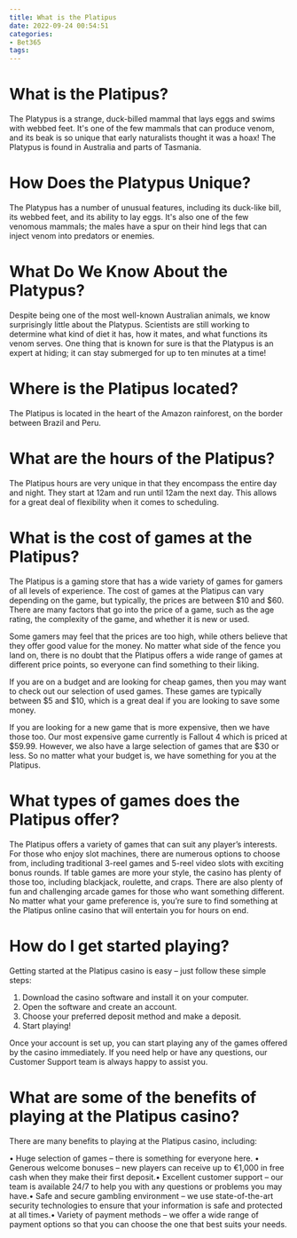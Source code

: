 ```yaml
---
title: What is the Platipus
date: 2022-09-24 00:54:51
categories:
- Bet365
tags:
---
```



#  What is the Platipus?
The Platypus is a strange, duck-billed mammal that lays eggs and swims with webbed feet. It's one of the few mammals that can produce venom, and its beak is so unique that early naturalists thought it was a hoax! The Platypus is found in Australia and parts of Tasmania.

# How Does the Platypus Unique?
The Platypus has a number of unusual features, including its duck-like bill, its webbed feet, and its ability to lay eggs. It's also one of the few venomous mammals; the males have a spur on their hind legs that can inject venom into predators or enemies.

# What Do We Know About the Platypus?
Despite being one of the most well-known Australian animals, we know surprisingly little about the Platypus. Scientists are still working to determine what kind of diet it has, how it mates, and what functions its venom serves. One thing that is known for sure is that the Platypus is an expert at hiding; it can stay submerged for up to ten minutes at a time!

#  Where is the Platipus located?

The Platipus is located in the heart of the Amazon rainforest, on the border between Brazil and Peru.

#  What are the hours of the Platipus?

The Platipus hours are very unique in that they encompass the entire day and night. They start at 12am and run until 12am the next day. This allows for a great deal of flexibility when it comes to scheduling.

#  What is the cost of games at the Platipus?

The Platipus is a gaming store that has a wide variety of games for gamers of all levels of experience. The cost of games at the Platipus can vary depending on the game, but typically, the prices are between $10 and $60. There are many factors that go into the price of a game, such as the age rating, the complexity of the game, and whether it is new or used.

Some gamers may feel that the prices are too high, while others believe that they offer good value for the money. No matter what side of the fence you land on, there is no doubt that the Platipus offers a wide range of games at different price points, so everyone can find something to their liking.

If you are on a budget and are looking for cheap games, then you may want to check out our selection of used games. These games are typically between $5 and $10, which is a great deal if you are looking to save some money.

If you are looking for a new game that is more expensive, then we have those too. Our most expensive game currently is Fallout 4 which is priced at $59.99. However, we also have a large selection of games that are $30 or less. So no matter what your budget is, we have something for you at the Platipus.

#  What types of games does the Platipus offer?

The Platipus offers a variety of games that can suit any player’s interests. For those who enjoy slot machines, there are numerous options to choose from, including traditional 3-reel games and 5-reel video slots with exciting bonus rounds. If table games are more your style, the casino has plenty of those too, including blackjack, roulette, and craps. There are also plenty of fun and challenging arcade games for those who want something different. No matter what your game preference is, you’re sure to find something at the Platipus online casino that will entertain you for hours on end.

# How do I get started playing?

Getting started at the Platipus casino is easy – just follow these simple steps:

1) Download the casino software and install it on your computer.
2) Open the software and create an account.
3) Choose your preferred deposit method and make a deposit.
4) Start playing!

Once your account is set up, you can start playing any of the games offered by the casino immediately. If you need help or have any questions, our Customer Support team is always happy to assist you.

# What are some of the benefits of playing at the Platipus casino?

There are many benefits to playing at the Platipus casino, including:

• Huge selection of games – there is something for everyone here.
• Generous welcome bonuses – new players can receive up to €1,000 in free cash when they make their first deposit.• Excellent customer support – our team is available 24/7 to help you with any questions or problems you may have.• Safe and secure gambling environment – we use state-of-the-art security technologies to ensure that your information is safe and protected at all times.• Variety of payment methods – we offer a wide range of payment options so that you can choose the one that best suits your needs.